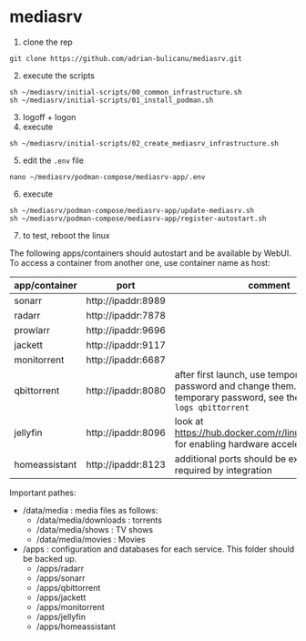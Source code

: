 # mediasrv

1. clone the rep
```
git clone https://github.com/adrian-bulicanu/mediasrv.git
```
2. execute the scripts
```
sh ~/mediasrv/initial-scripts/00_common_infrastructure.sh
sh ~/mediasrv/initial-scripts/01_install_podman.sh
```
3. logoff + logon
4. execute
```
sh ~/mediasrv/initial-scripts/02_create_mediasrv_infrastructure.sh
```
5. edit the ```.env``` file
```
nano ~/mediasrv/podman-compose/mediasrv-app/.env
```
6. execute
```
sh ~/mediasrv/podman-compose/mediasrv-app/update-mediasrv.sh
sh ~/mediasrv/podman-compose/mediasrv-app/register-autostart.sh
```
7. to test, reboot the linux

The following apps/containers should autostart and be available by WebUI. To access a container from another one, use container name as host:

|app/container| port               | comment |
| ----------- | ------------------ | ------- |
| sonarr      | http://ipaddr:8989 |         |
| radarr      | http://ipaddr:7878 |         |
| prowlarr    | http://ipaddr:9696 |         |
| jackett     | http://ipaddr:9117 |         |
| monitorrent | http://ipaddr:6687 |         |
| qbittorrent | http://ipaddr:8080 | after first launch, use temporary admin password and change them. To see the temporary password, see the logs: ```podman logs qbittorrent``` |
| jellyfin    | http://ipaddr:8096 | look at https://hub.docker.com/r/linuxserver/jellyfin for enabling hardware acceleration |
|homeassistant| http://ipaddr:8123 | additional ports should be exposed, if required by integration |

Important pathes:
* /data/media : media files as follows:
  * /data/media/downloads : torrents
  * /data/media/shows : TV shows
  * /data/media/movies : Movies
* /apps : configuration and databases for each service. This folder should be backed up.
  * /apps/radarr
  * /apps/sonarr
  * /apps/qbittorrent
  * /apps/jackett
  * /apps/monitorrent
  * /apps/jellyfin
  * /apps/homeassistant
